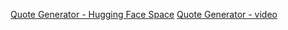 [Quote Generator - Hugging Face Space](https://huggingface.co/spaces/amaniM/quotes1)
[Quote Generator - video](https://drive.google.com/drive/folders/1l_1xyVLCWC6yhWHw29yZg86tLGxGSopk?usp=drive_link)
